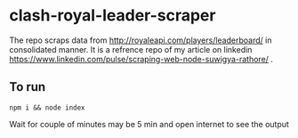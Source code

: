 # clash-royal-leader-scraper

The repo scraps data from http://royaleapi.com/players/leaderboard/ in consolidated manner. It is a refrence repo of my
article on linkedin https://www.linkedin.com/pulse/scraping-web-node-suwigya-rathore/ .

## To run

``` npm i && node index ```

Wait for couple of minutes may be 5 min and open internet to see the output

